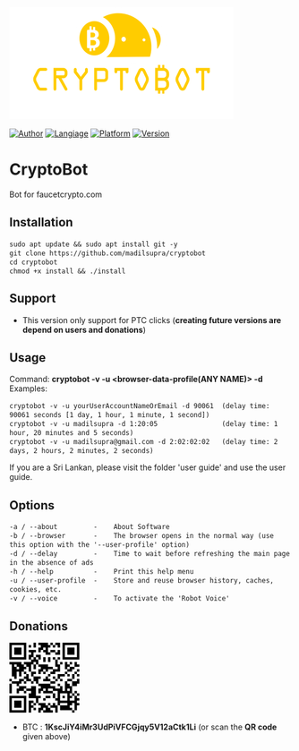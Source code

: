 ![CryptoBot](cryptobot-data/logo.png)

[![Author](https://img.shields.io/badge/coded%20by-madil%20supra-yellow)](https://github.com/madilsupra)  [![Langiage](https://img.shields.io/badge/language-python3-geen)](https://python.org)  [![Platform](https://img.shields.io/badge/os%20platform-linux-blue)](https://github.com/madilsupra/cryptobot) [![Version](https://img.shields.io/badge/version-1.0-red)](https://github.com/madilsupra/cryptobot)

# CryptoBot

Bot for faucetcrypto.com

Installation
-------------
    sudo apt update && sudo apt install git -y
    git clone https://github.com/madilsupra/cryptobot
    cd cryptobot
    chmod +x install && ./install
    
Support
-------
- This version only support for PTC clicks
  (**creating future versions are depend on users and donations**)

Usage
-----
Command:
   **cryptobot -v -u <browser-data-profile(ANY NAME)> -d <delay time in Days:Hours:Minutes:Seconds>**
Examples:

    cryptobot -v -u yourUserAccountNameOrEmail -d 90061  (delay time: 90061 seconds [1 day, 1 hour, 1 minute, 1 second])
    cryptobot -v -u madilsupra -d 1:20:05                (delay time: 1 hour, 20 minutes and 5 seconds)
    cryptobot -v -u madilsupra@gmail.com -d 2:02:02:02   (delay time: 2 days, 2 hours, 2 minutes, 2 seconds)
If you are a Sri Lankan, please visit the folder 'user guide' and use the user guide.

Options
-------
    -a / --about         -    About Software
    -b / --browser       -    The browser opens in the normal way (use this option with the '--user-profile' option)
    -d / --delay         -    Time to wait before refreshing the main page in the absence of ads
    -h / --help          -    Print this help menu
    -u / --user-profile  -    Store and reuse browser history, caches, cookies, etc.
    -v / --voice         -    To activate the 'Robot Voice'

Donations
---------
[![QR Code](cryptobot-data/QR.png)](https://github.com/madilsupra/cryptobot)
- BTC : **1KscJiY4iMr3UdPiVFCGjqy5V12aCtk1Li** (or scan the **QR code** given above)

